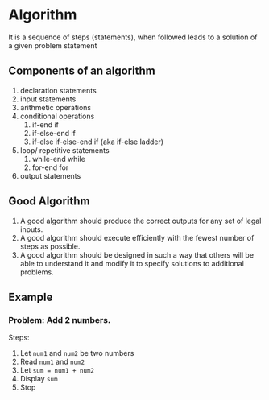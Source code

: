 # Algorithm

It is a sequence of steps (statements), when followed leads to a solution of a given problem statement

## Components of an algorithm
1. declaration statements
1. input statements
1. arithmetic operations
1. conditional operations
    1. if-end if
    1. if-else-end if
    1. if-else if-else-end if (aka if-else ladder)
1. loop/ repetitive statements
    1. while-end while
    1. for-end for
1. output statements

## Good Algorithm
1. A good algorithm should produce the correct outputs for any set of legal inputs.
1. A good algorithm should execute efficiently with the fewest number of steps as possible.
1. A good algorithm should be designed in such a way that others will be able to understand it and modify it to specify solutions to additional problems.

## Example

### Problem: **Add 2 numbers.**
Steps:
1. Let `num1` and `num2` be two numbers
1. Read `num1` and `num2`
1. Let `sum = num1 + num2`
1. Display `sum`
1. Stop

